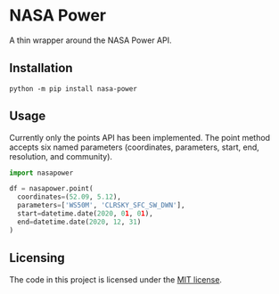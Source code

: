 # NASA Power

A thin wrapper around the NASA Power API.

## Installation

```
python -m pip install nasa-power
```

## Usage

Currently only the points API has been implemented. The point method accepts six named parameters (coordinates, parameters, start, end, resolution, and community).

```py
import nasapower

df = nasapower.point(
  coordinates=(52.09, 5.12),
  parameters=['WS50M', 'CLRSKY_SFC_SW_DWN'],
  start=datetime.date(2020, 01, 01),
  end=datetime.date(2020, 12, 31)
)
```

## Licensing

The code in this project is licensed under the [MIT license](https://github.com/RubenVanEldik/nasa-power/blob/main/LICENSE).
